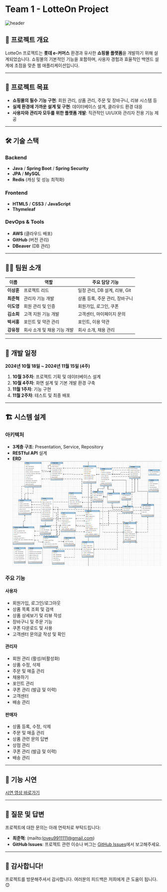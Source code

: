 # Team 1 - LotteOn Project

![header](https://capsule-render.vercel.app/api?type=wave&color=gradient&height=250&section=header&text=🛒LotteOn%20Project🛒&fontSize=70&fontAlign=50)

## 📖 프로젝트 개요
LotteOn 프로젝트는 **롯데 e-커머스** 환경과 유사한 **쇼핑몰 플랫폼**을 개발하기 위해 설계되었습니다. 쇼핑몰의 기본적인 기능을 포함하며, 사용자 경험과 효율적인 백엔드 설계에 초점을 맞춘 웹 애플리케이션입니다.

---

## 🎯 프로젝트 목표
- **쇼핑몰의 필수 기능 구현**: 회원 관리, 상품 관리, 주문 및 장바구니, 리뷰 시스템 등
- **실제 환경에 가까운 설계 및 구현**: 데이터베이스 설계, 클라우드 환경 대응
- **사용자와 관리자 모두를 위한 플랫폼 개발**: 직관적인 UI/UX와 관리자 전용 기능 제공

---

## 🛠️ 기술 스택
### Backend
- **Java** / **Spring Boot** / **Spring Security**
- **JPA** / **MySQL**
- **Redis** (캐싱 및 성능 최적화)

### Frontend
- **HTML5** / **CSS3** / **JavaScript**
- **Thymeleaf**

### DevOps & Tools
- **AWS** (클라우드 배포)
- **GitHub** (버전 관리)
- **DBeaver** (DB 관리)

---

## 👩‍💻 팀원 소개
| 이름     | 역할                      | 주요 담당 기능              |
|----------|---------------------------|-----------------------------|
| **이상훈** | 프로젝트 리드             | 일정 관리, DB 설계, 리뷰, Git |
| **최준혁** | 관리자 기능 개발           | 상품 등록, 주문 관리, 장바구니 |
| **이도영** | 회원 관리 및 인증          | 회원가입, 로그인, 쿠폰      |
| **김소희** | 고객 지원 기능 개발        | 고객센터, 마이페이지 문의    |
| **박서홍** | 포인트 및 약관 관리        | 포인트, 이용 약관           |
| **강유정** | 회사 소개 및 채용 기능 개발 | 회사 소개, 채용 관리        |

---

## 📅 개발 일정
**2024년 10월 18일 ~ 2024년 11월 15일 (4주)**

1. **10월 3주차**: 프로젝트 기획 및 데이터베이스 설계
2. **10월 4주차**: 화면 설계 및 기본 개발 환경 구축
3. **11월 1주차**: 기능 구현
4. **11월 2주차**: 테스트 및 최종 배포

---

## 🏗️ 시스템 설계

### 아키텍처
- **3계층 구조**: Presentation, Service, Repository
- **RESTful API** 설계
- **ERD**
  ![ERD](./LotteERD.png) <!-- 여기에 실제 ERD 이미지를 추가하세요 -->

### 주요 기능
#### 사용자
- 회원가입, 로그인/로그아웃
- 상품 목록 조회 및 검색
- 상품 상세보기 및 리뷰 작성
- 장바구니 및 주문 기능
- 쿠폰 다운로드 및 사용
- 고객센터 문의글 작성 및 확인 

#### 관리자
- 회원 관리 (활성/비활성화)
- 상품 수정, 삭제
- 주문 및 매출 관리
- 채용하기
- 포인트 관리
- 쿠폰 관리 (발급 및 이력)
- 고객센터
- 배송 관리

#### 판매자 
- 상품 등록, 수정, 삭제
- 주문 및 매출 관리
- 상품 관련 문의 답변
- 상점 관리
- 쿠폰 관리 (발급 및 이력)
- 배송 관리

---

## 🎥 기능 시연
[시연 영상 바로가기](https://youtu.be/3lCmbhZeRjE) 

---

## 🤝 질문 및 답변
프로젝트에 대한 문의는 아래 연락처로 부탁드립니다:
- **최준혁**: (mailto:loveu9911111@gmail.com)
- **GitHub Issues**: 프로젝트 관련 이슈나 버그는 [GitHub Issues](https://github.com/team1-lotteon/issues)에서 보고해주세요.

---

## 🌟 감사합니다!  
프로젝트를 방문해주셔서 감사합니다. 여러분의 피드백은 저희에게 큰 도움이 됩니다. 😊
